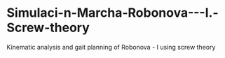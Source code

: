 # Simulaci-n-Marcha-Robonova---I.-Screw-theory
Kinematic analysis and gait planning of Robonova - I using screw theory
